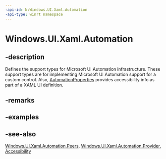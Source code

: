 ```yaml
---
-api-id: N:Windows.UI.Xaml.Automation
-api-type: winrt namespace
---
```


# Windows.UI.Xaml.Automation

## -description
Defines the support types for Microsoft UI Automation infrastructure. These support types are for implementing Microsoft UI Automation support for a custom control. Also, [AutomationProperties](automationproperties.md) provides accessibility info as part of a XAML UI definition.



## -remarks

## -examples

## -see-also
[Windows.UI.Xaml.Automation.Peers](../windows.ui.xaml.automation.peers/windows_ui_xaml_automation_peers.md), [Windows.UI.Xaml.Automation.Provider](../windows.ui.xaml.automation.provider/windows_ui_xaml_automation_provider.md), [Accessibility](/windows/uwp/accessibility/accessibility)
